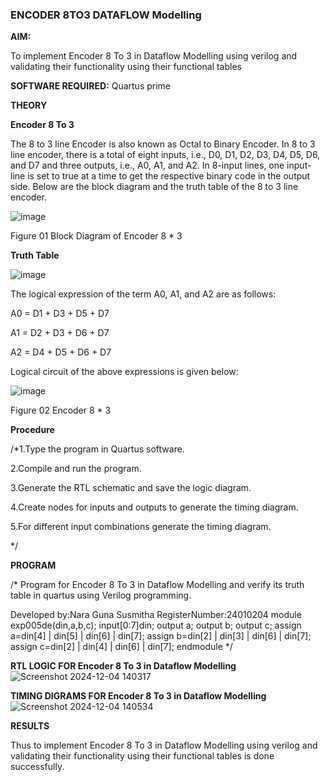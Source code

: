 ### ENCODER 8TO3 DATAFLOW Modelling

**AIM:**

To implement  Encoder 8 To 3 in Dataflow Modelling using verilog and validating their functionality using their functional tables

**SOFTWARE REQUIRED:** Quartus prime

**THEORY**

**Encoder 8 To 3**

The 8 to 3 line Encoder is also known as Octal to Binary Encoder. In 8 to 3 line encoder, there is a total of eight inputs, i.e., D0, D1, D2, D3, D4, D5, D6, and D7 and three outputs, i.e., A0, A1, and A2. In 8-input lines, one input-line is set to true at a time to get the respective binary code in the output side. Below are the block diagram and the truth table of the 8 to 3 line encoder.

![image](https://github.com/naavaneetha/ENCODER8TO3DATAFLOW/assets/154305477/0bc242c1-eb9e-4c47-afe5-30428470efc3)

Figure 01  Block Diagram of Encoder 8 * 3

**Truth Table**

![image](https://github.com/naavaneetha/ENCODER8TO3DATAFLOW/assets/154305477/35496b14-ae6e-4cd1-9abd-d6736b576575)

The logical expression of the term A0, A1, and A2 are as follows:

A0 = D1 + D3 + D5 + D7

A1 = D2 + D3 + D6 + D7

A2 = D4 + D5 + D6 + D7

Logical circuit of the above expressions is given below:

![image](https://github.com/naavaneetha/ENCODER8TO3DATAFLOW/assets/154305477/95acaee6-c873-4c75-89eb-ef09fb158053)

Figure 02  Encoder 8 * 3

**Procedure**

/*1.Type the program in Quartus software.

2.Compile and run the program.

3.Generate the RTL schematic and save the logic diagram.

4.Create nodes for inputs and outputs to generate the timing diagram.

5.For different input combinations generate the timing diagram.

 */

**PROGRAM**

/* Program for Encoder 8 To 3 in Dataflow Modelling and verify its truth table in quartus using Verilog programming. 

Developed by:Nara Guna Susmitha RegisterNumber:24010204
module exp005de(din,a,b,c);
input[0:7]din;
output a;
output b;
output c;
assign a=din[4] | din[5] | din[6] | din[7];
assign b=din[2] | din[3] | din[6] | din[7];
assign c=din[2] | din[4] | din[6] | din[7];
endmodule 
*/

**RTL LOGIC FOR Encoder 8 To 3 in Dataflow Modelling**
![Screenshot 2024-12-04 140317](https://github.com/user-attachments/assets/3eeac74a-1e01-4e30-a030-fc6383206e22)

**TIMING DIGRAMS FOR Encoder 8 To 3 in Dataflow Modelling**
![Screenshot 2024-12-04 140534](https://github.com/user-attachments/assets/3dc8f493-dd0d-4970-923e-d7442911bb72)

**RESULTS**

Thus to implement Encoder 8 To 3 in Dataflow Modelling using verilog and validating their functionality using their functional tables is done successfully.

